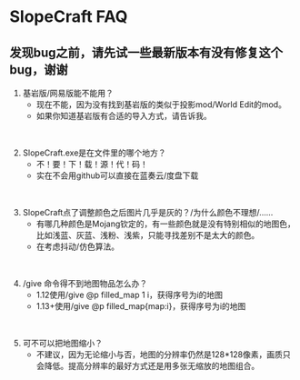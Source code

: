# SlopeCraft FAQ

## 发现bug之前，请先试一些最新版本有没有修复这个bug，谢谢

1. 基岩版/网易版能不能用？
   - 现在不能，因为没有找到基岩版的类似于投影mod/World Edit的mod。
   - 如果你知道基岩版有合适的导入方式，请告诉我。

<br>

2. SlopeCraft.exe是在文件里的哪个地方？
   - 不！要！下！载！源！代！码！
   - 实在不会用github可以直接在蓝奏云/度盘下载

<br>

3. SlopeCraft点了调整颜色之后图片几乎是灰的？/为什么颜色不理想/……
   - 有哪几种颜色是Mojang钦定的，有一些颜色就是没有特别相似的地图色，比如浅蓝、灰蓝、浅粉、浅紫，只能寻找差别不是太大的颜色。
   - 在考虑抖动/仿色算法。

<br>

4. /give 命令得不到地图物品怎么办？
   - 1.12使用/give @p filled_map 1 i，获得序号为i的地图
   - 1.13+使用/give @p filled_map{map:i}，获得序号为i的地图

<br>

5. 可不可以把地图缩小？
   - 不建议，因为无论缩小与否，地图的分辨率仍然是128*128像素，画质只会降低。提高分辨率的最好方式还是用多张无缩放的地图组合。
